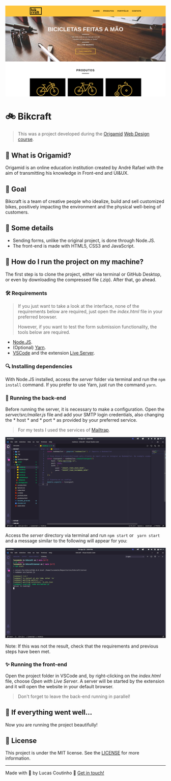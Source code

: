 ![Bikcraft](readme-images/cover.png)

# :bike: Bikcraft

> This was a project developed during the [Origamid](https://www.origamid.com/) [Web Design course](https://www.origamid.com/curso/web-design-completo/).

## :wolf: What is Origamid?

Origamid is an online education institution created by André Rafael with the aim of transmitting his knowledge in Front-end and UI&UX.

## :dart: Goal

Bikcraft is a team of creative people who idealize, build and sell customized bikes, positively impacting the environment and the physical well-being of customers.

## :scroll: Some details

- Sending forms, unlike the original project, is done through Node.JS.
- The front-end is made with HTML5, CSS3 and JavaScript.

## :thinking: How do I run the project on my machine?

The first step is to clone the project, either via terminal or GitHub Desktop, or even by downloading the compressed file (.zip). After that, go ahead.

### :hammer_and_wrench: Requirements

> If you just want to take a look at the interface, none of the requirements below are required, just open the *index.html* file in your preferred browser.
>
> However, if you want to test the form submission functionality, the tools below are required.

- [Node.JS](https://nodejs.org/).
- (Optional) [Yarn](https://yarnpkg.com/).
- [VSCode](https://code.visualstudio.com/) and the extension [Live Server](https://marketplace.visualstudio.com/items?itemName=ritwickdey.LiveServer).

### :mag: Installing dependencies

With Node.JS installed, access the *server* folder via terminal and run the `npm install` command. If you prefer to use Yarn, just run the command `yarn`.

### :goggles: Running the back-end

Before running the server, it is necessary to make a configuration. Open the *server/src/mailer.js* file and add your SMTP login credentials, also changing the * host * and * port * as provided by your preferred service.

> For my tests I used the services of [Mailtrap](https://mailtrap.io/).

![Login credentials](readme-images/changing-smtp-login.png)

Access the *server* directory via terminal and run `npm start` or ` yarn start` and a message similar to the following will appear for you:

![Running the server](readme-images/running-server.png)

Note: If this was not the result, check that the requirements and previous steps have been met.

### :sparkles: Running the front-end

Open the project folder in VSCode and, by right-clicking on the *index.html* file, choose *Open with Live Server*. A server will be started by the extension and it will open the website in your default browser.

> Don't forget to leave the back-end running in parallel!

## :tada: If everything went well...

Now you are running the project beautifully!

## :memo: License

This project is under the MIT license. See the [LICENSE](LICENSE) for more information.

---

Made with :black_heart: by Lucas Coutinho :wave: [Get in touch!](https://www.linkedin.com/in/lucasmc64/)
